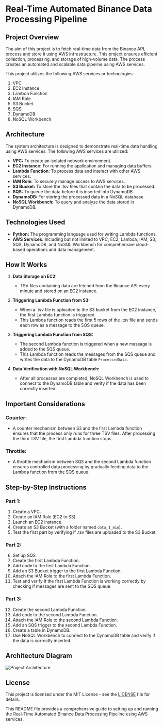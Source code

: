 # Real-Time Automated Binance Data Processing Pipeline

## Project Overview
The aim of this project is to fetch real-time data from the Binance API, process and store it using AWS infrastructure. This project ensures efficient collection, processing, and storage of high-volume data. The process creates an automated and scalable data pipeline using AWS services.

This project utilizes the following AWS services or technologies:
1. VPC
2. EC2 Instance
3. Lambda Function
4. IAM Role
5. S3 Bucket
6. SQS
7. DynamoDB
8. NoSQL Workbench

## Architecture
The system architecture is designed to demonstrate real-time data handling using AWS services. The following AWS services are utilized:
- **VPC:** To create an isolated network environment.
- **EC2 Instance:** For running the application and managing data buffers.
- **Lambda Function:** To process data and interact with other AWS services.
- **IAM Role:** To securely manage access to AWS services.
- **S3 Bucket:** To store the .tsv files that contain the data to be processed.
- **SQS:** To queue the data before it is inserted into DynamoDB.
- **DynamoDB:** For storing the processed data in a NoSQL database.
- **NoSQL Workbench:** To query and analyze the data stored in DynamoDB.

## Technologies Used
- **Python:** The programming language used for writing Lambda functions.
- **AWS Services:** Including but not limited to VPC, EC2, Lambda, IAM, S3, SQS, DynamoDB, and NoSQL Workbench for comprehensive cloud-based operations and data management.

## How It Works
1. **Data Storage on EC2:**
   - TSV files containing data are fetched from the Binance API every minute and stored on an EC2 instance.

2. **Triggering Lambda Function from S3:**
   - When a .tsv file is uploaded to the S3 bucket from the EC2 instance, the first Lambda function is triggered.
   - This Lambda function reads the first 5 rows of the .tsv file and sends each row as a message to the SQS queue.

3. **Triggering Lambda Function from SQS:**
   - The second Lambda function is triggered when a new message is added to the SQS queue.
   - This Lambda function reads the messages from the SQS queue and writes the data to the DynamoDB table `ProcessedData`.

4. **Data Verification with NoSQL Workbench:**
   - After all processes are completed, NoSQL Workbench is used to connect to the DynamoDB table and verify if the data has been correctly inserted.

## Important Considerations
### Counter:
- A counter mechanism between S3 and the first Lambda function ensures that the process only runs for three TSV files. After processing the third TSV file, the first Lambda function stops.

### Throttle:
- A throttle mechanism between SQS and the second Lambda function ensures controlled data processing by gradually feeding data to the Lambda function from the SQS queue.

## Step-by-Step Instructions
### Part 1:
1. Create a VPC.
2. Create an IAM Role (EC2 to S3).
3. Launch an EC2 instance.
4. Create an S3 Bucket (with a folder named `data_1_min`).
5. Test the first part by verifying if .tsv files are uploaded to the S3 Bucket.

### Part 2:
6. Set up SQS.
7. Create the first Lambda Function.
8. Add code to the first Lambda Function.
9. Add an S3 Bucket trigger to the first Lambda Function.
10. Attach the IAM Role to the first Lambda Function.
11. Test and verify if the first Lambda Function is working correctly by checking if messages are sent to the SQS queue.

### Part 3:
12. Create the second Lambda Function.
13. Add code to the second Lambda Function.
14. Attach the IAM Role to the second Lambda Function.
15. Add an SQS trigger to the second Lambda Function.
16. Create a table in DynamoDB.
17. Use NoSQL Workbench to connect to the DynamoDB table and verify if the data is correctly inserted.

## Architecture Diagram
![Project Architecture](image.png)

## License
This project is licensed under the MIT License - see the [LICENSE](LICENSE) file for details.

This README file provides a comprehensive guide to setting up and running the Real-Time Automated Binance Data Processing Pipeline using AWS services.
